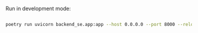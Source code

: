 Run in development mode:

```bash

poetry run uvicorn backend_se.app:app --host 0.0.0.0 --port 8000 --reload
```
